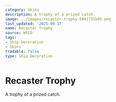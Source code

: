 ```yaml
---
category: Skins
description: A trophy of a prized catch.
image: ../images/recaster-trophy-5091731b85.png
last_updated: '2025-09-17'
name: Recaster Trophy
source: WFCD
tags:
- Ship Decoration
- Skins
tradable: false
type: Ship Decoration
---
```


# Recaster Trophy

A trophy of a prized catch.

